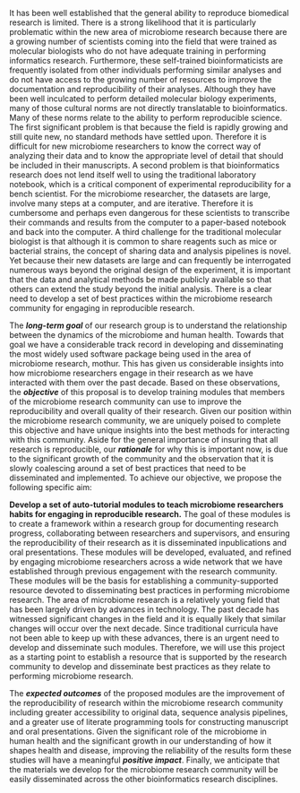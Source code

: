 It has been well established that the general ability to reproduce biomedical
research is limited. There is a strong likelihood that it is particularly
problematic within the new area of microbiome research because there are a
growing number of scientists coming into the field that were trained as
molecular biologists who do not have adequate training in performing informatics
research. Furthermore, these self-trained bioinformaticists are frequently
isolated from other individuals performing similar analyses and do not have
access to the growing number of resources to improve the documentation and
reproducibility of their analyses. Although they have been well inculcated to
perform detailed molecular biology experiments, many of those cultural norms are
not directly translatable to bioinformatics. Many of these norms relate to the
ability to perform reproducible science. The first significant problem is that
because the field is rapidly growing and still quite new, no standard methods
have settled upon. Therefore it is difficult for new microbiome researchers to
know the correct way of analyzing their data and to know the appropriate level
of detail that should be included in their manuscripts. A second problem is that
bioinformatics research does not lend itself well to using the traditional
laboratory notebook, which is a critical component of experimental
reproducibility for a bench scientist. For the microbiome researcher, the
datasets are large, involve many steps at a computer, and are iterative.
Therefore it is cumbersome and perhaps even dangerous for these scientists to
transcribe their commands and results from the computer to a paper-based
notebook and back into the computer. A third challenge for the traditional
molecular biologist is that although it is common to share reagents such as mice
or bacterial strains, the concept of sharing data and analysis pipelines is
novel. Yet because their new datasets are large and can frequently be
interrogated numerous ways beyond the original design of the experiment, it is
important that the data and analytical methods be made publicly available so
that others can extend the study beyond the initial analysis. There is a clear
need to develop a set of best practices within the microbiome research community
for engaging in reproducible research.

The ***long-term goal*** of our research group is to understand the relationship
between the dynamics of the microbiome and human health. Towards that goal we
have a considerable track record in developing and disseminating the most widely
used software package being used in the area of microbiome research, mothur.
This has given us considerable insights into how microbiome researchers engage
in their research as we have interacted with them over the past decade. Based on
these observations, the ***objective*** of this proposal is to develop training
modules that members of the microbiome research community can use to improve the
reproducibility and overall quality of their research. Given our position within
the microbiome research community, we are uniquely poised to complete this
objective and have unique insights into the best methods for interacting with
this community. Aside for the general importance of insuring that all research
is reproducible, our ***rationale*** for why this is important now, is due to
the significant growth of the community and the observation that it is slowly
coalescing around a set of best practices that need to be disseminated and
implemented. To achieve our objective, we propose the following specific aim:

**Develop a set of auto-tutorial modules to teach microbiome researchers habits
for engaging in reproducible research.** The goal of these modules is to create
a framework within a research group for documenting research progress,
collaborating between researchers and supervisors, and ensuring the
reproducibility of their research as it is disseminated inpublications and oral
presentations. These modules will be developed, evaluated, and refined by
engaging microbiome researchers across a wide network that we have established
through previous engagement with the research community. These modules will be
the basis for establishing a community-supported resource devoted to
disseminating best practices in performing microbiome research. The area of
microbiome research is a relatively young field that has been largely driven by
advances in technology. The past decade has witnessed significant changes in the
field and it is equally likely that similar changes will occur over the next
decade. Since traditional curricula have not been able to keep up with these
advances, there is an urgent need to develop and disseminate such modules.
Therefore, we will use this project as a starting point to establish a resource
that is supported by the research community to develop and disseminate best
practices as they relate to performing microbiome research.

The ***expected outcomes*** of the proposed modules are the improvement of the
reproducibility of research within the microbiome research community including
greater accessibility to original data, sequence analysis pipelines, and a
greater use of literate programming tools for constructing manuscript and oral
presentations. Given the significant role of the microbiome in human health and
the significant growth in our understanding of how it shapes health and disease,
improving the reliability of the results form these studies will have a
meaningful ***positive impact***. Finally, we anticipate that the materials we
develop for the microbiome research community will be easily disseminated across
the other bioinformatics research disciplines.
